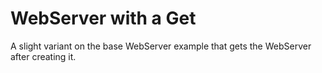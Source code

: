 # WebServer with a Get

A slight variant on the base WebServer example that gets the WebServer after creating it.
